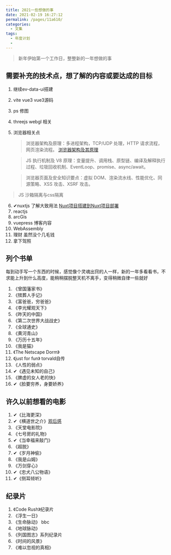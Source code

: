 ```yaml
---
title: 2021一些想做的事
date: 2021-02-19 16:27:12
permalink: /pages/11a610/
categories:
  - 文集
tags:
  - 年度计划
  - 
---
```

  > 新年伊始第一个工作日，整整新的一年想做的事

  ## 需要补充的技术点，想了解的内容或要达成的目标
  1. 继续ev-data-ui搭建 
  2. vite vue3 vue3源码
  3. ps 修图 
  4. threejs webgl 相关
  5. 浏览器相关点   
     > 浏览器架构及原理：多进程架构，TCP/UDP 处理，HTTP 请求流程，网页渲染流程。 
     [浏览器架构及其原理](https://julie7366.github.io/my-blog/pages/d657bb/)

	 > JS 执行机制及 V8 原理：变量提升、调用栈、原型链、编译及解释执行过程、垃圾回收机制、EventLoop、promise、async/await。 

	 > 浏览器页面及安全知识要点：虚拟 DOM、渲染流水线、性能优化、同源策略、XSS 攻击、XSRF 攻击。   
   > JS 沙箱隔离与css隔离
  6. ✔nuxtjs  了解大致用法   [Nuxt项目搭建到Nuxt项目部署](https://www.jianshu.com/p/bbe874c32f90)
  7. reactjs
  8. arcGis 
  9.  vuepress 博客内容
  10. WebAssembly 
  11. 理财 虽然没个几毛钱
  12. 拿下驾照

  ## 列个书单

  每到动手写一个东西的时候，感觉像个灵魂出窍的人一样，新的一年多看看书，不求能上升到什么高度，能稍稍摆脱整天机不离手，变得稍微自律一些就好
  1. 《曾国藩家书》
  2. 《殡葬人手记》
  3. 《富爸爸，穷爸爸》
  4. 《李光耀观天下》
  5. 《昨天的中国》
  6. 《第二次世界大战战史》
  7. 《全球通史》
  8. 《黄河青山》
  9. 《万历十五年》
  10. 《我是猫》
  11. 《The Netscape Dorm》
  12. 《just for fun》 torvald自传
  13. 《人性的弱点》
  14. ✔《遇见未知的自己》
  17. 《脾虚的女人老的快》
  18. ✔《脸要穷养，身要娇养》
   
   ## 许久以前想看的电影
   1. ✔《比海更深》
   2. ✔《横道世之介》[观后感](https://julie7366.github.io/my-blog/pages/6d62b7/)
   3. 《天堂电影院》
   4. 《七号房的礼物》
   5. ✔《当幸福来敲门》
   6. 《超脱》   
   7. ✔《岁月神偷》
   8. 《我是山姆》
   9. 《万剑穿心》
   10. ✔《忠犬八公物语》
   11. ✔《侧耳倾听》
   
   ## 纪录片
   1. 《Code Rush》纪录片
   2. 《浮生一日》
   3. 《生命脉动》 bbc
   4. 《地球脉动》
   5. 《列国图志》系列纪录片
   6. 《时间的风景》
   7. 《难以忽视的真相》
    
    
   
